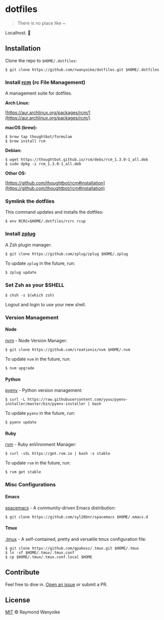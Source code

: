 # dotfiles

> There is no place like ~

Localhost. 🙌

## Installation

Clone the repo to `$HOME/.dotfiles`:

    $ git clone https://github.com/rwanyoike/dotfiles.git $HOME/.dotfiles

### Install [rcm](https://github.com/thoughtbot/rcm) (rc File Management)

A management suite for dotfiles.

**Arch Linux:**

[https://aur.archlinux.org/packages/rcm/](https://aur.archlinux.org/packages/rcm/)

**macOS (brew):**

    $ brew tap thoughtbot/formulae
    $ brew install rcm

**Debian:**

    $ wget https://thoughtbot.github.io/rcm/debs/rcm_1.3.0-1_all.deb
    $ sudo dpkg -i rcm_1.3.0-1_all.deb

**Other OS:**

[https://github.com/thoughtbot/rcm#installation](https://github.com/thoughtbot/rcm#installation)

### Symlink the dotfiles

This command updates and installs the dotfiles:

    $ env RCRC=$HOME/.dotfiles/rcrc rcup

### Install [zplug](https://github.com/zplug/zplug)

A Zsh plugin manager:

    $ git clone https://github.com/zplug/zplug $HOME/.zplug

To update `zplug` in the future, run:

    $ zplug update

### Set Zsh as your $SHELL

    $ chsh -s $(which zsh)

Logout and login to use your new shell.

### Version Management

#### Node

[nvm](https://github.com/creationix/nvm) - Node Version Manager:

    $ git clone https://github.com/creationix/nvm $HOME/.nvm

To update `nvm` in the future, run:

    $ nvm upgrade

#### Python

[pyenv](https://github.com/yyuu/pyenv) - Python version management:

    $ curl -L https://raw.githubusercontent.com/yyuu/pyenv-installer/master/bin/pyenv-installer | bash

To update `pyenv` in the future, run:

    $ pyenv update

#### Ruby

[rvm](https://github.com/rvm/rvm) - Ruby enVironment Manager:

    $ curl -sSL https://get.rvm.io | bash -s stable

To update `rvm` in the future, run:

    $ rvm get stable

### Misc Configurations

#### Emacs

[spacemacs](https://github.com/syl20bnr/spacemacs) - A community-driven Emacs distribution:

    $ git clone https://github.com/syl20bnr/spacemacs $HOME/.emacs.d

#### Tmux

[.tmux](https://github.com/gpakosz/.tmux) - A self-contained, pretty and versatile tmux configuration file:

    $ git clone https://github.com/gpakosz/.tmux.git $HOME/.tmux
    $ ln -sf $HOME/.tmux/.tmux.conf
    $ cp $HOME/.tmux/.tmux.conf.local $HOME

## Contribute

Feel free to dive in. [Open an issue](https://github.com/rwanyoike/dotfiles/issues/new) or submit a PR.

## License

[MIT](LICENSE) © Raymond Wanyoike
